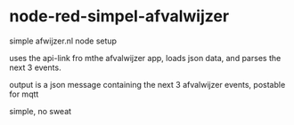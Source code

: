 # node-red-simpel-afvalwijzer
simple afwijzer.nl node setup

uses the api-link fro mthe afvalwijzer app, 
loads json data, and parses the next 3 events.

output is a json message containing the next 3 afvalwijzer events, postable for mqtt

simple, no sweat
